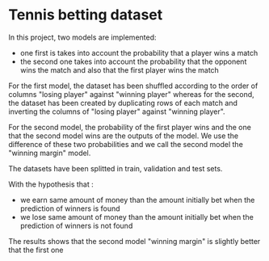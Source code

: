 # Tennis betting dataset 

In this project, two models are implemented:

- one first is takes into account the probability that a player wins a match 
- the second one takes into account the probability that the opponent wins the match and also that the first player wins the match

For the first model, the dataset has been shuffled according to the order of columns "losing player" against "winning player"
whereas for the second, the dataset has been created by duplicating rows of each match and inverting the columns of "losing player" against "winning player".

For the second model, the probability of the first player wins and the one that the second model wins are the outputs of the model.
We use the difference of these two probabilities and we call the second model the "winning margin" model.

The datasets have been splitted in train, validation and test sets.

With the hypothesis that :
- we earn same amount of money than the amount initially bet when the prediction of winners is found 
- we lose same amount of money than the amount initially bet when the prediction of winners is not found 

The results shows that the second model "winning margin" is slightly better that the first one
